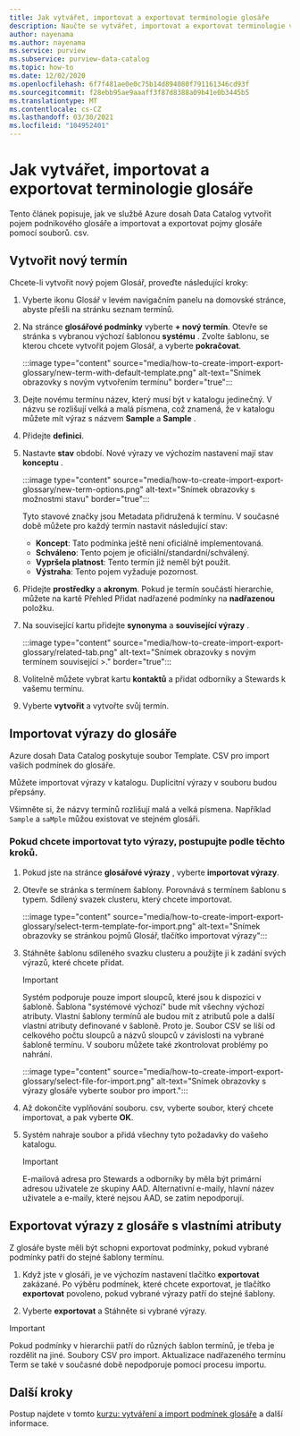 ```yaml
---
title: Jak vytvářet, importovat a exportovat terminologie glosáře
description: Naučte se vytvářet, importovat a exportovat terminologie v Azure dosah.
author: nayenama
ms.author: nayenama
ms.service: purview
ms.subservice: purview-data-catalog
ms.topic: how-to
ms.date: 12/02/2020
ms.openlocfilehash: 6f7f481ae0e0c75b14d894080f791161346cd93f
ms.sourcegitcommit: f28ebb95ae9aaaff3f87d8388a09b41e0b3445b5
ms.translationtype: MT
ms.contentlocale: cs-CZ
ms.lasthandoff: 03/30/2021
ms.locfileid: "104952401"
---
```

# <a name="how-to-create-import-and-export-glossary-terms"></a>Jak vytvářet, importovat a exportovat terminologie glosáře

Tento článek popisuje, jak ve službě Azure dosah Data Catalog vytvořit pojem podnikového glosáře a importovat a exportovat pojmy glosáře pomocí souborů. csv.

## <a name="create-a-new-term"></a>Vytvořit nový termín

Chcete-li vytvořit nový pojem Glosář, proveďte následující kroky:

1. Vyberte ikonu Glosář v levém navigačním panelu na domovské stránce, abyste přešli na stránku seznam termínů.

2. Na stránce **glosářové podmínky** vyberte **+ nový termín**. Otevře se stránka s vybranou výchozí šablonou **systému** . Zvolte šablonu, se kterou chcete vytvořit pojem Glosář, a vyberte **pokračovat**.

   :::image type="content" source="media/how-to-create-import-export-glossary/new-term-with-default-template.png" alt-text="Snímek obrazovky s novým vytvořením termínu" border="true":::

3. Dejte novému termínu název, který musí být v katalogu jedinečný. V názvu se rozlišují velká a malá písmena, což znamená, že v katalogu můžete mít výraz s názvem **Sample** a **Sample** .

4. Přidejte **definici**.

5. Nastavte **stav** období. Nové výrazy ve výchozím nastavení mají stav **konceptu** .

   :::image type="content" source="media/how-to-create-import-export-glossary/new-term-options.png" alt-text="Snímek obrazovky s možnostmi stavu" border="true":::

   Tyto stavové značky jsou Metadata přidružená k termínu. V současné době můžete pro každý termín nastavit následující stav:

   - **Koncept**: Tato podmínka ještě není oficiálně implementovaná.
   - **Schváleno**: Tento pojem je oficiální/standardní/schválený.
   - **Vypršela platnost**: Tento termín již neměl být použit.
   - **Výstraha**: Tento pojem vyžaduje pozornost.

6. Přidejte **prostředky** a **akronym**. Pokud je termín součástí hierarchie, můžete na kartě Přehled Přidat nadřazené podmínky na **nadřazenou** položku.

7. Na související kartu přidejte **synonyma** a **související výrazy** .

   :::image type="content" source="media/how-to-create-import-export-glossary/related-tab.png" alt-text="Snímek obrazovky s novým termínem související >." border="true":::

8. Volitelně můžete vybrat kartu **kontaktů** a přidat odborníky a Stewards k vašemu termínu.

9. Vyberte **vytvořit** a vytvořte svůj termín.

## <a name="import-terms-into-the-glossary"></a>Importovat výrazy do glosáře

Azure dosah Data Catalog poskytuje soubor Template. CSV pro import vašich podmínek do glosáře.

Můžete importovat výrazy v katalogu. Duplicitní výrazy v souboru budou přepsány.

Všimněte si, že názvy termínů rozlišují malá a velká písmena. Například `Sample` a `saMple` můžou existovat ve stejném glosáři.

### <a name="to-import-terms-follow-these-steps"></a>Pokud chcete importovat tyto výrazy, postupujte podle těchto kroků.

1. Pokud jste na stránce **glosářové výrazy** , vyberte **importovat výrazy**.

2. Otevře se stránka s termínem šablony. Porovnává s termínem šablonu s typem. Sdílený svazek clusteru, který chcete importovat.

   :::image type="content" source="media/how-to-create-import-export-glossary/select-term-template-for-import.png" alt-text="Snímek obrazovky se stránkou pojmů Glosář, tlačítko importovat výrazy":::

3. Stáhněte šablonu sdíleného svazku clusteru a použijte ji k zadání svých výrazů, které chcete přidat.

   > [!Important]
   > Systém podporuje pouze import sloupců, které jsou k dispozici v šabloně. Šablona "systémové výchozí" bude mít všechny výchozí atributy.
   > Vlastní šablony termínů ale budou mít z atributů pole a další vlastní atributy definované v šabloně. Proto je. Soubor CSV se liší od celkového počtu sloupců a názvů sloupců v závislosti na vybrané šabloně termínu. V souboru můžete také zkontrolovat problémy po nahrání.

   :::image type="content" source="media/how-to-create-import-export-glossary/select-file-for-import.png" alt-text="Snímek obrazovky s výrazy glosáře vyberte soubor pro import.":::

4. Až dokončíte vyplňování souboru. csv, vyberte soubor, který chcete importovat, a pak vyberte **OK**.

5. Systém nahraje soubor a přidá všechny tyto požadavky do vašeho katalogu.
 
   > [!Important]
   > E-mailová adresa pro Stewards a odborníky by měla být primární adresou uživatele ze skupiny AAD. Alternativní e-maily, hlavní název uživatele a e-maily, které nejsou AAD, se zatím nepodporují. 

## <a name="export-terms-from-glossary-with-custom-attributes"></a>Exportovat výrazy z glosáře s vlastními atributy

Z glosáře byste měli být schopni exportovat podmínky, pokud vybrané podmínky patří do stejné šablony termínu.

1. Když jste v glosáři, je ve výchozím nastavení tlačítko **exportovat** zakázané. Po výběru podmínek, které chcete exportovat, je tlačítko **exportovat** povoleno, pokud vybrané výrazy patří do stejné šablony.

2. Vyberte **exportovat** a Stáhněte si vybrané výrazy.

 > [!Important]
   > Pokud podmínky v hierarchii patří do různých šablon termínů, je třeba je rozdělit na jiné. Soubory CSV pro import. Aktualizace nadřazeného termínu Term se také v současné době nepodporuje pomocí procesu importu.


## <a name="next-steps"></a>Další kroky

Postup najdete v tomto [kurzu: vytváření a import podmínek glosáře](tutorial-import-create-glossary-terms.md) a další informace.
